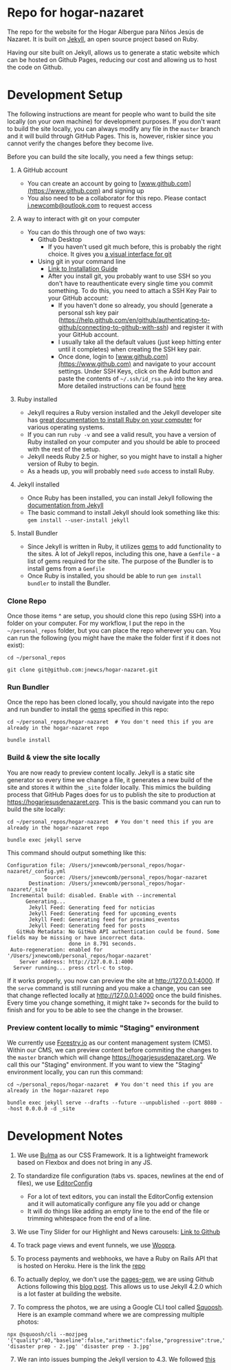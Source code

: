 # Repo for hogar-nazaret
The repo for the website for the Hogar Albergue para Niños Jesús de Nazaret. It is built on [Jekyll](https://jekyllrb.com), an open source project based on Ruby.

Having our site built on Jekyll, allows us to generate a static website which can be hosted on Github Pages, reducing our cost and allowing us to host the code on Github.

# Development Setup
The following instructions are meant for people who want to build the site locally (on your own machine) for development purposes. If you don't want to build the site locally, you can always modify any file in the `master` branch and it will build through GitHub Pages. This is, however, riskier since you cannot verify the changes before they become live.

Before you can build the site locally, you need a few things setup:

1. A GitHub account
    - You can create an account by going to [www.github.com](https://www.github.com) and signing up
    - You also need to be a collaborator for this repo. Please contact j.newcomb@outlook.com to request access

2. A way to interact with git on your computer
    - You can do this through one of two ways:
        - Github Desktop
            - If you haven't used git much before, this is probably the right choice. It gives you [a visual interface for git](https://desktop.github.com)
        - Using git in your command line
            - [Link to Installation Guide](https://help.github.com/en/github/getting-started-with-github/set-up-git)
            - After you install git, you probably want to use SSH so you don't have to reauthenticate every single time you commit something. To do this, you need to attach a SSH Key Pair to your GitHub account:
                - If you haven't done so already, you should [generate a personal ssh key pair (https://help.github.com/en/github/authenticating-to-github/connecting-to-github-with-ssh) and register it with your GitHub account.
                - I usually take all the default values (just keep hitting enter until it completes) when creating the SSH key pair.
                - Once done, login to [www.github.com](https://www.github.com) and navigate to your account settings. Under SSH Keys, click on the Add button and paste the contents of `~/.ssh/id_rsa.pub` into the key area. More detailed instructions can be found [here](https://help.github.com/en/github/authenticating-to-github/adding-a-new-ssh-key-to-your-github-account)

3. Ruby installed
    - Jekyll requires a Ruby version installed and the Jekyll developer site has [great documentation to install Ruby on your computer](https://jekyllrb.com/docs/installation/) for various operating systems.
    - If you can run `ruby -v` and see a valid result, you have a version of Ruby installed on your computer and you should be able to proceed with the rest of the setup.
    - Jekyll needs Ruby 2.5 or higher, so you might have to install a higher version of Ruby to begin.
    - As a heads up, you will probably need `sudo` access to install Ruby.

4. Jekyll installed
    - Once Ruby has been installed, you can install Jekyll following the [documentation from Jekyll](https://jekyllrb.com/docs/installation/)
    - The basic command to install Jekyll should look something like this: `gem install --user-install jekyll`

5. Install Bundler
    - Since Jekyll is written in Ruby, it utilizes [gems](https://jekyllrb.com/docs/ruby-101/#gems) to add functionality to the sites. A lot of Jekyll repos, including this one, have a `Gemfile` - a list of gems required for the site. The purpose of the Bundler is to install gems from a `Gemfile`
    - Once Ruby is installed, you should be able to run `gem install bundler` to install the Bundler.


### Clone Repo

Once those items ^ are setup, you should clone this repo (using SSH) into a folder on your computer. For my workflow, I put the repo in the `~/personal_repos` folder, but you can place the repo wherever you can. You can run the following (you might have the make the folder first if it does not exist):

```
cd ~/personal_repos

git clone git@github.com:jnewcs/hogar-nazaret.git
```

### Run Bundler
Once the repo has been cloned locally, you should navigate into the repo and run bundler to install the [gems](https://jekyllrb.com/docs/ruby-101/#gems) specified in this repo:

```
cd ~/personal_repos/hogar-nazaret  # You don't need this if you are already in the hogar-nazaret repo

bundle install
```

### Build & view the site locally
You are now ready to preview content locally. Jekyll is a static site generator so every time we change a file, it generates a new build of the site and stores it within the `_site` folder locally. This mimics the building process that GitHub Pages does for us to publish the site to production at https://hogarjesusdenazaret.org. This is the basic command you can run to build the site locally:

```
cd ~/personal_repos/hogar-nazaret  # You don't need this if you are already in the hogar-nazaret repo

bundle exec jekyll serve
```

This command should output something like this:

```
Configuration file: /Users/jxnewcomb/personal_repos/hogar-nazaret/_config.yml
            Source: /Users/jxnewcomb/personal_repos/hogar-nazaret
       Destination: /Users/jxnewcomb/personal_repos/hogar-nazaret/_site
 Incremental build: disabled. Enable with --incremental
      Generating...
       Jekyll Feed: Generating feed for noticias
       Jekyll Feed: Generating feed for upcoming_events
       Jekyll Feed: Generating feed for proximos_eventos
       Jekyll Feed: Generating feed for posts
   GitHub Metadata: No GitHub API authentication could be found. Some fields may be missing or have incorrect data.
                    done in 8.791 seconds.
 Auto-regeneration: enabled for '/Users/jxnewcomb/personal_repos/hogar-nazaret'
    Server address: http://127.0.0.1:4000
  Server running... press ctrl-c to stop.
```

If it works properly, you now can preview the site at http://127.0.0.1:4000. If the `serve` command is still running and you make a change, you can see that change reflected locally at http://127.0.0.1:4000 once the build finishes. Every time you change something, it might take `7+` seconds for the build to finish and for you to be able to see the change in the browser.

### Preview content locally to mimic "Staging" environment
We currently use [Forestry.io](https://forestry.io/) as our content management system (CMS). Within our CMS, we can preview content before commiting the changes to the `master` branch which will change https://hogarjesusdenazaret.org. We call this our "Staging" environment. If you want to view the "Staging" environment locally, you can run this command:

```
cd ~/personal_repos/hogar-nazaret  # You don't need this if you are already in the hogar-nazaret repo

bundle exec jekyll serve --drafts --future --unpublished --port 8080 --host 0.0.0.0 -d _site
```

# Development Notes
1. We use [Bulma](https://bulma.io) as our CSS Framework. It is a lightweight framework based on Flexbox and does not bring in any JS.

2. To standardize file configuration (tabs vs. spaces, newlines at the end of files), we use [EditorConfig](https://editorconfig.org/)
    - For a lot of text editors, you can install the EditorConfig extension and it will automatically configure any file you add or change
    - It will do things like adding an empty line to the end of the file or trimming whitespace from the end of a line.

3. We use Tiny Slider for our Highlight and News carousels: [Link to Github](https://github.com/ganlanyuan/tiny-slider)

4. To track page views and event funnels, we use [Woopra](https://www.woopra.com).

5. To process payments and webhooks, we have a Ruby on Rails API that is hosted on Heroku. Here is the link the [repo](https://github.com/jnewcs/hogar-nazaret-api)

5. To actually deploy, we don't use the [pages-gem](https://github.com/github/pages-gem), we are using Github Actions following this [blog post](https://sujaykundu.com/blog/introducing-devlopr-easily-deploy-your-jekyll-blog-using-github-pages-and-github-actions/). This allows us to use Jekyll 4.2.0 which is a lot faster at building the website.

6. To compress the photos, we are using a Google CLI tool called [Squoosh](https://github.com/GoogleChromeLabs/squoosh/tree/dev/cli). Here is an example command where we are compressing multiple photos:

```
npx @squoosh/cli --mozjpeg '{"quality":40,"baseline":false,"arithmetic":false,"progressive":true,"optimize_coding":true,"smoothing":0,"color_space":3,"quant_table":3,"trellis_multipass":false,"trellis_opt_zero":false,"trellis_opt_table":false,"trellis_loops":1,"auto_subsample":true,"chroma_subsample":2,"separate_chroma_quality":false,"chroma_quality":75}' 'disaster prep - 2.jpg' 'disaster prep - 3.jpg'
```

7. We ran into issues bumping the Jekyll version to 4.3. We followed [this](https://github.com/jekyll/jekyll/pull/9225)
